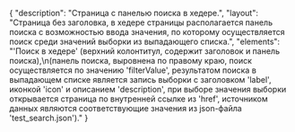 {
"description": "Страница с панелью поиска в хедере.",
"layout": "Страница без заголовка, в хедере страницы располагается панель поиска с возможностью ввода значения, по которому осуществляется поиск среди значений выборки из выпадающего списка.",
"elements": "'Поиск в хедере' (верхний колонтитул, содержит заголовок и панель поиска),\n(панель поиска, выровнена по правому краю, поиск осуществляется по значению 'filterValue', результатом поиска в выпадающем списке является запись выборки с заголовком 'label', иконкой 'icon' и описанием 'description', при выборе значения выборки открывается страница по внутренней ссылке из 'href', источником данных являются соответствующие значения из json-файла 'test_search.json')."
}